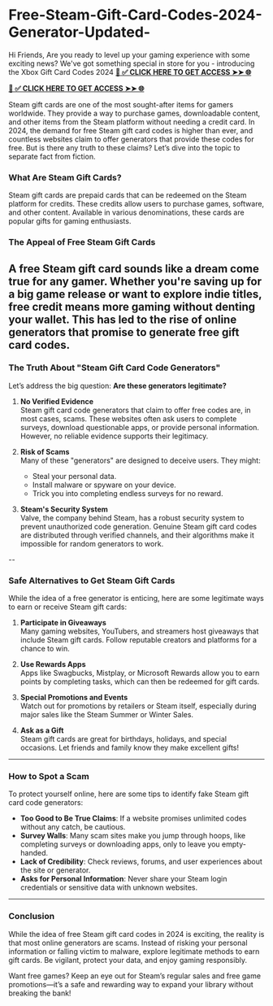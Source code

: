 # Free-Steam-Gift-Card-Codes-2024-Generator-Updated-
Hi Friends, Are you ready to level up your gaming experience with some exciting news? We've got something special in store for you - introducing the Xbox Gift Card Codes 2024
**[📌 ✅ CLICK HERE TO GET ACCESS ➤➤ 🌐](https://tinyurl.com/steam-free-codes)**


**[📌 ✅ CLICK HERE TO GET ACCESS ➤➤ 🌐](https://tinyurl.com/steam-free-codes)**

Steam gift cards are one of the most sought-after items for gamers worldwide. They provide a way to purchase games, downloadable content, and other items from the Steam platform without needing a credit card. In 2024, the demand for free Steam gift card codes is higher than ever, and countless websites claim to offer generators that provide these codes for free. But is there any truth to these claims? Let’s dive into the topic to separate fact from fiction.  

### **What Are Steam Gift Cards?**  
Steam gift cards are prepaid cards that can be redeemed on the Steam platform for credits. These credits allow users to purchase games, software, and other content. Available in various denominations, these cards are popular gifts for gaming enthusiasts.  

### **The Appeal of Free Steam Gift Cards**  
A free Steam gift card sounds like a dream come true for any gamer. Whether you're saving up for a big game release or want to explore indie titles, free credit means more gaming without denting your wallet. This has led to the rise of online generators that promise to generate free gift card codes.  
---
### **The Truth About "Steam Gift Card Code Generators"**  
Let’s address the big question: **Are these generators legitimate?**  

1. **No Verified Evidence**  
   Steam gift card code generators that claim to offer free codes are, in most cases, scams. These websites often ask users to complete surveys, download questionable apps, or provide personal information. However, no reliable evidence supports their legitimacy.  

2. **Risk of Scams**  
   Many of these "generators" are designed to deceive users. They might:
   - Steal your personal data.
   - Install malware or spyware on your device.
   - Trick you into completing endless surveys for no reward.  

3. **Steam's Security System**  
   Valve, the company behind Steam, has a robust security system to prevent unauthorized code generation. Genuine Steam gift card codes are distributed through verified channels, and their algorithms make it impossible for random generators to work.  

--
### **Safe Alternatives to Get Steam Gift Cards**  
While the idea of a free generator is enticing, here are some legitimate ways to earn or receive Steam gift cards:  

1. **Participate in Giveaways**  
   Many gaming websites, YouTubers, and streamers host giveaways that include Steam gift cards. Follow reputable creators and platforms for a chance to win.  

2. **Use Rewards Apps**  
   Apps like Swagbucks, Mistplay, or Microsoft Rewards allow you to earn points by completing tasks, which can then be redeemed for gift cards.  

3. **Special Promotions and Events**  
   Watch out for promotions by retailers or Steam itself, especially during major sales like the Steam Summer or Winter Sales.  

4. **Ask as a Gift**  
   Steam gift cards are great for birthdays, holidays, and special occasions. Let friends and family know they make excellent gifts!  

---

### **How to Spot a Scam**  
To protect yourself online, here are some tips to identify fake Steam gift card code generators:  
- **Too Good to Be True Claims**: If a website promises unlimited codes without any catch, be cautious.  
- **Survey Walls**: Many scam sites make you jump through hoops, like completing surveys or downloading apps, only to leave you empty-handed.  
- **Lack of Credibility**: Check reviews, forums, and user experiences about the site or generator.  
- **Asks for Personal Information**: Never share your Steam login credentials or sensitive data with unknown websites.  

---

### **Conclusion**  
While the idea of free Steam gift card codes in 2024 is exciting, the reality is that most online generators are scams. Instead of risking your personal information or falling victim to malware, explore legitimate methods to earn gift cards. Be vigilant, protect your data, and enjoy gaming responsibly.  

Want free games? Keep an eye out for Steam’s regular sales and free game promotions—it’s a safe and rewarding way to expand your library without breaking the bank!  
